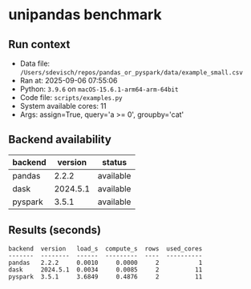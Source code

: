 # unipandas benchmark

## Run context

- Data file: `/Users/sdevisch/repos/pandas_or_pyspark/data/example_small.csv`
- Ran at: 2025-09-06 07:55:06
- Python: `3.9.6` on `macOS-15.6.1-arm64-arm-64bit`
- Code file: `scripts/examples.py`
- System available cores: 11
- Args: assign=True, query='a >= 0', groupby='cat'

## Backend availability

| backend | version | status |
|---|---|---|
| pandas | 2.2.2 | available |
| dask | 2024.5.1 | available |
| pyspark | 3.5.1 | available |

## Results (seconds)

```text
backend  version   load_s  compute_s  rows  used_cores
-------  --------  ------  ---------  ----  ----------
pandas   2.2.2     0.0010     0.0000     2           1
dask     2024.5.1  0.0034     0.0085     2          11
pyspark  3.5.1     3.6849     0.4876     2          11
```
